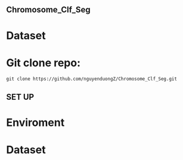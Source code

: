 ## Chromosome_Clf_Seg
# Dataset
# Git clone repo:
```
git clone https://github.com/nguyenduongZ/Chromosome_Clf_Seg.git
```
## SET UP
# Enviroment
# Dataset
